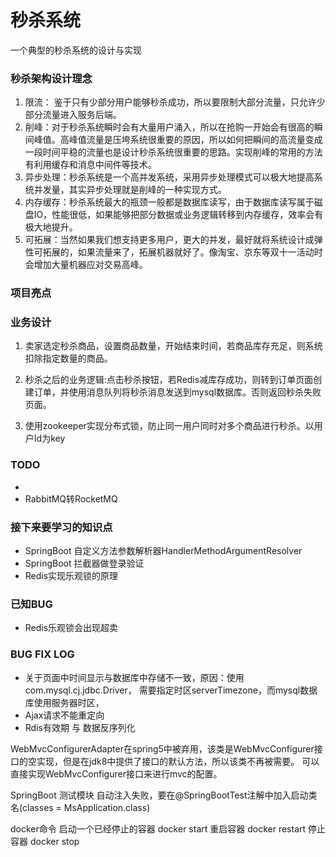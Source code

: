 # 秒杀系统
一个典型的秒杀系统的设计与实现

### 秒杀架构设计理念
1. 限流： 鉴于只有少部分用户能够秒杀成功，所以要限制大部分流量，只允许少部分流量进入服务后端。
2. 削峰：对于秒杀系统瞬时会有大量用户涌入，所以在抢购一开始会有很高的瞬间峰值。高峰值流量是压垮系统很重要的原因，所以如何把瞬间的高流量变成一段时间平稳的流量也是设计秒杀系统很重要的思路。实现削峰的常用的方法有利用缓存和消息中间件等技术。
3. 异步处理：秒杀系统是一个高并发系统，采用异步处理模式可以极大地提高系统并发量，其实异步处理就是削峰的一种实现方式。
4. 内存缓存：秒杀系统最大的瓶颈一般都是数据库读写，由于数据库读写属于磁盘IO，性能很低，如果能够把部分数据或业务逻辑转移到内存缓存，效率会有极大地提升。
5. 可拓展：当然如果我们想支持更多用户，更大的并发，最好就将系统设计成弹性可拓展的，如果流量来了，拓展机器就好了。像淘宝、京东等双十一活动时会增加大量机器应对交易高峰。
 
 
### 项目亮点 

### 业务设计

1. 卖家选定秒杀商品，设置商品数量，开始结束时间，若商品库存充足，则系统扣除指定数量的商品。

2. 秒杀之后的业务逻辑:点击秒杀按钮，若Redis减库存成功，则转到订单页面创建订单，并使用消息队列将秒杀消息发送到mysql数据库。否则返回秒杀失败页面。
3. 使用zookeeper实现分布式锁，防止同一用户同时对多个商品进行秒杀。以用户Id为key
### TODO
- 
- RabbitMQ转RocketMQ

### 接下来要学习的知识点
- SpringBoot 自定义方法参数解析器HandlerMethodArgumentResolver
- SpringBoot 拦截器做登录验证
- Redis实现乐观锁的原理
### 已知BUG
- Redis乐观锁会出现超卖

### BUG FIX LOG
- 关于页面中时间显示与数据库中存储不一致，原因：使用com.mysql.cj.jdbc.Driver， 需要指定时区serverTimezone，而mysql数据库使用服务器时区，
- Ajax请求不能重定向
- Rdis有效期 与 数据反序列化

WebMvcConfigurerAdapter在spring5中被弃用，该类是WebMvcConfigurer接口的空实现，但是在jdk8中提供了接口的默认方法，所以该类不再被需要。
可以直接实现WebMvcConfigurer接口来进行mvc的配置。


SpringBoot 测试模块 自动注入失败，要在@SpringBootTest注解中加入启动类名(classes = MsApplication.class)

docker命令 启动一个已经停止的容器 docker start 重启容器 docker restart 停止容器 docker stop

